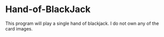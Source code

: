 # Hand-of-BlackJack
This program will play a single hand of blackjack. I do not own any of the card images.
